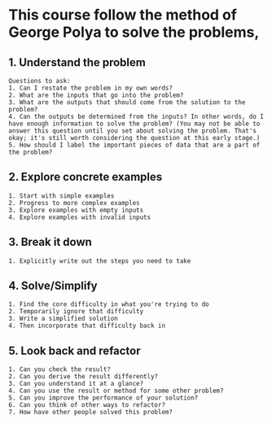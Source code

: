 # This course follow the method of George Polya to solve the problems,

## 1. Understand the problem

    Questions to ask:
    1. Can I restate the problem in my own words?
    2. What are the inputs that go into the problem?
    3. What are the outputs that should come from the solution to the problem?
    4. Can the outputs be determined from the inputs? In other words, do I have enough information to solve the problem? (You may not be able to answer this question until you set about solving the problem. That's okay; it's still worth considering the question at this early stage.)
    5. How should I label the important pieces of data that are a part of the problem?

## 2. Explore concrete examples

    1. Start with simple examples
    2. Progress to more complex examples
    3. Explore examples with empty inputs
    4. Explore examples with invalid inputs

## 3. Break it down

    1. Explicitly write out the steps you need to take

## 4. Solve/Simplify

    1. Find the core difficulty in what you're trying to do
    2. Temporarily ignore that difficulty
    3. Write a simplified solution
    4. Then incorporate that difficulty back in

## 5. Look back and refactor

    1. Can you check the result?
    2. Can you derive the result differently?
    3. Can you understand it at a glance?
    4. Can you use the result or method for some other problem?
    5. Can you improve the performance of your solution?
    6. Can you think of other ways to refactor?
    7. How have other people solved this problem?

